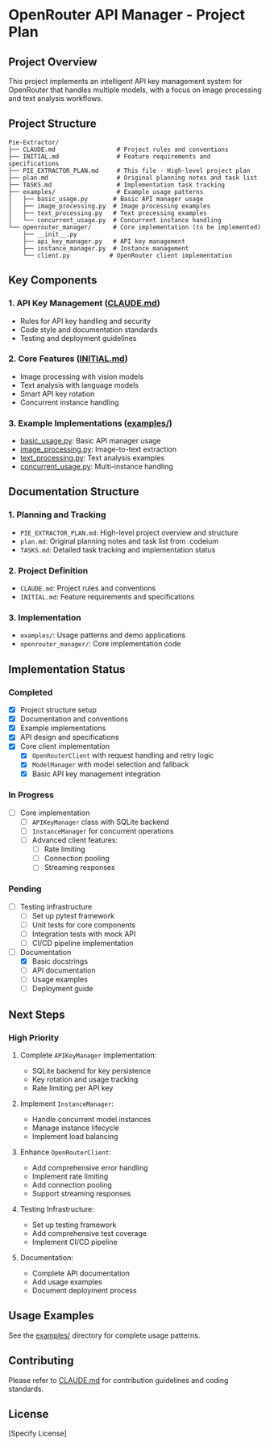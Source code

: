 # OpenRouter API Manager - Project Plan

## Project Overview
This project implements an intelligent API key management system for OpenRouter that handles multiple models, with a focus on image processing and text analysis workflows.

## Project Structure
```
Pie-Extractor/
├── CLAUDE.md                 # Project rules and conventions
├── INITIAL.md                # Feature requirements and specifications
├── PIE_EXTRACTOR_PLAN.md     # This file - High-level project plan
├── plan.md                   # Original planning notes and task list
├── TASKS.md                  # Implementation task tracking
├── examples/                 # Example usage patterns
│   ├── basic_usage.py       # Basic API manager usage
│   ├── image_processing.py  # Image processing examples
│   ├── text_processing.py   # Text processing examples
│   └── concurrent_usage.py  # Concurrent instance handling
└── openrouter_manager/      # Core implementation (to be implemented)
    ├── __init__.py
    ├── api_key_manager.py   # API key management
    ├── instance_manager.py  # Instance management
    └── client.py           # OpenRouter client implementation
```

## Key Components

### 1. API Key Management ([CLAUDE.md](CLAUDE.md))
- Rules for API key handling and security
- Code style and documentation standards
- Testing and deployment guidelines

### 2. Core Features ([INITIAL.md](INITIAL.md))
- Image processing with vision models
- Text analysis with language models
- Smart API key rotation
- Concurrent instance handling

### 3. Example Implementations ([examples/](examples/))
- [basic_usage.py](examples/basic_usage.py): Basic API manager usage
- [image_processing.py](examples/image_processing.py): Image-to-text extraction
- [text_processing.py](examples/text_processing.py): Text analysis examples
- [concurrent_usage.py](examples/concurrent_usage.py): Multi-instance handling

## Documentation Structure

### 1. Planning and Tracking
- `PIE_EXTRACTOR_PLAN.md`: High-level project overview and structure
- `plan.md`: Original planning notes and task list from .codeium
- `TASKS.md`: Detailed task tracking and implementation status

### 2. Project Definition
- `CLAUDE.md`: Project rules and conventions
- `INITIAL.md`: Feature requirements and specifications

### 3. Implementation
- `examples/`: Usage patterns and demo applications
- `openrouter_manager/`: Core implementation code

## Implementation Status

### Completed
- [x] Project structure setup
- [x] Documentation and conventions
- [x] Example implementations
- [x] API design and specifications
- [x] Core client implementation
  - [x] `OpenRouterClient` with request handling and retry logic
  - [x] `ModelManager` with model selection and fallback
  - [x] Basic API key management integration

### In Progress
- [ ] Core implementation
  - [ ] `APIKeyManager` class with SQLite backend
  - [ ] `InstanceManager` for concurrent operations
  - [ ] Advanced client features:
    - [ ] Rate limiting
    - [ ] Connection pooling
    - [ ] Streaming responses

### Pending
- [ ] Testing infrastructure
  - [ ] Set up pytest framework
  - [ ] Unit tests for core components
  - [ ] Integration tests with mock API
  - [ ] CI/CD pipeline implementation
- [ ] Documentation
  - [x] Basic docstrings
  - [ ] API documentation
  - [ ] Usage examples
  - [ ] Deployment guide

## Next Steps

### High Priority
1. Complete `APIKeyManager` implementation:
   - SQLite backend for key persistence
   - Key rotation and usage tracking
   - Rate limiting per API key

2. Implement `InstanceManager`:
   - Handle concurrent model instances
   - Manage instance lifecycle
   - Implement load balancing

3. Enhance `OpenRouterClient`:
   - Add comprehensive error handling
   - Implement rate limiting
   - Add connection pooling
   - Support streaming responses

4. Testing Infrastructure:
   - Set up testing framework
   - Add comprehensive test coverage
   - Implement CI/CD pipeline

5. Documentation:
   - Complete API documentation
   - Add usage examples
   - Document deployment process

## Usage Examples
See the [examples/](examples/) directory for complete usage patterns.

## Contributing
Please refer to [CLAUDE.md](CLAUDE.md) for contribution guidelines and coding standards.

## License
[Specify License]
